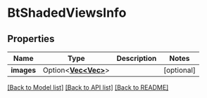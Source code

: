 # BtShadedViewsInfo

## Properties

Name | Type | Description | Notes
------------ | ------------- | ------------- | -------------
**images** | Option<[**Vec<Vec<String>>**](Vec.md)> |  | [optional]

[[Back to Model list]](../README.md#documentation-for-models) [[Back to API list]](../README.md#documentation-for-api-endpoints) [[Back to README]](../README.md)



